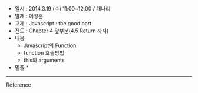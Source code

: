   * 일시 : 2014.3.19 (수) 11:00~12:00 / 개나리
  * 발제 : 이정훈
  * 교제 : Javascript : the good part
  * 진도 : Chapter 4 앞부분(4.5 Return 까지)
  * 내용
    * Javascript의 Function
    * function 호출방법
    * this와 arguments
  * 밑줄
    * 


---

Reference